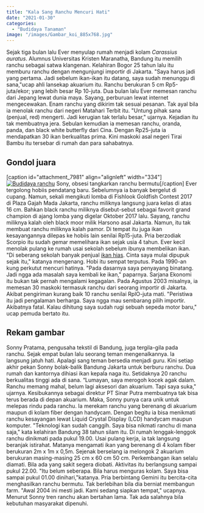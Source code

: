 ```yaml
---
title: "Kala Sang Ranchu Mencuri Hati"
date: "2021-01-30"
categories: 
  - "Budidaya Tanaman"
image: "/images/Gambar_koi_885x768.jpg"
---
```


Sejak tiga bulan lalu Ever menyulap rumah menjadi kolam _Carassius auratus_. Alumnus Universitas Kristen Maranatha, Bandung itu memilih ranchu sebagai satwa klangenan. Kelahiran Bogor 25 tahun lalu itu memburu ranchu dengan mengunjungi importir di Jakarta. "Saya harus jadi yang pertama. Jadi sebelum ikan-ikan itu datang, saya sudah menunggu di sana,"ucap ahli lansekap akuarium itu. Ranchu berukuran 5 cm Rp5-juta/ekor; yang lebih besar Rp 10-juta. Dua bulan lalu Ever memesan ranchu dari Jepang lewat dunia maya. Sayang, perburuan lewat internet mengecewakan. Enam ranchu yang dikirim tak sesuai pesanan. Tak ayal bila ia menolak ranchu dari negeri Matahari Terbit itu. "Untung pihak sana (penjual, red) mengerti. Jadi kerugian tak terlalu besar," ujarnya. Kejadian itu tak membuatnya jera. Sebulan kemudian ia memesan ranchu, oranda, panda, dan black white butterfly dari Cina. Dengan Rp25-juta ia mendapatkan 30 ikan berkualitas prima. Kini maskoki asal negeri Tirai Bambu itu tersebar di rumah dan para sahabatnya.

## Gondol juara

\[caption id="attachment\_7981" align="alignleft" width="334"\][![Budidaya ranchu](/images/Gambar_koi1_1024x766.jpg)](http://localhost/mitra/wp-content/uploads/2021/01/Gambar_koi1_1024x766.jpg) Sony, obsesi tangkarkan ranchu bermutu\[/caption\] Ever tergolong hobiis pendatang baru. Sebelumnya ia banyak bergelut di cupang. Namun, sekali mengikuti lomba di Fishlook Goldfish Contest 2017 di Plaza Gajah Mada Jakarta, ranchu miliknya langsung juara kelas di atas 16 cm. Bahkan black ranchu miliknya disebut-sebut sebagai favorit grand champion di ajang lomba yang digelar Oktober 2017 lalu. Sayang, ranchu miliknya kalah oleh black moor milik Harsono asal Jakarta. Namun, itu tak membuat ranchu miliknya kalah pamor. Di tempat itu juga ikan kesayangannya dilepas ke hobiis lain senilai Rp15-juta. Pria berzodiak Scorpio itu sudah gemar memelihara ikan sejak usia 4 tahun. Ever kecil menolak pulang ke rumah usai sekolah sebelum ibunya membelikan ikan. "Di seberang sekolah banyak penjual [ikan hias](http://localhost/mitra/ikan-hias "ikan hias"). Cinta saya mulai dipupuk sejak itu," katanya mengenang. Hobi itu sempat terputus. Pada 1990-an kung perkutut mencuri hatinya. "Pada dasarnya saya penyayang binatang. Jadi ngga ada masalah saya kembali ke ikan," paparnya. Sarjana Ekonomi itu bukan tak pernah mengalami kegagalan. Pada Agustus 2003 misalnya, ia memesan 30 maskoki termasuk ranchu dari seorang importir di Jakarta. Akibat pengiriman kurang baik 10 ranchu senilai RplO-juta mati. "Peristiwa itu jadi pengalaman berharga. Saya ngga mau sembarang pilih importir. Akibatnya fatal. Kalau dihitung saya sudah rugi sebuah sepeda motor baru," ucap pemuda bertato itu.

## Rekam gambar

Sonny Pratama, pengusaha tekstil di Bandung, juga tergila-gila pada ranchu. Sejak empat bulan lalu seorang teman mengenalkannya. Ia langsung jatuh hati. Apalagi sang teman bersedia menjadi guru. Kini setiap akhir pekan Sonny bolak-balik Bandung Jakarta untuk berburu ranchu. Dua rumah dan kantornya dihiasi ikan kepala naga itu. Setidaknya 20 ranchu berkualitas tinggi ada di sana. “Lumayan, saya merogoh kocek agak dalam. Ranchu memang mahal, belum lagi aksesori dan akuarium. Tapi saya suka," ujarnya. Kesibukannya sebagai direktur PT Sinar Putra membuatnya tak bisa terus berada di depan akuarium. Maka, Sonny punya cara unik untuk melepas rindu pada ranchu. Ia merekam ranchu yang berenang di akuarium maupun di kolam fiber dengan handycam. Dengan begitu ia bisa menikmati ranchu kesayangan lewat Liquid Crystal Display (LCD) handycam maupun komputer. "Teknologi kan sudah canggih. Saya bisa nikmati ranchu di mana saja," kata kelahiran Bandung 38 tahun silam itu. Di rumah lenggak-lenggok ranchu dinikmati pada pukul 19.00. Usai pulang kerja, ia tak langsung beranjak istirahat. Matanya mengamati ikan yang berenang di 4 kolam fiber berukuran 2m x 1m x 0,5m. Sejenak berselang ia melongok 2 akuarium berukuran masing-masing 25 cm x 60 cm 50 cm. Perkembangan ikan selalu diamati. Bila ada yang sakit segera diobati. Aktivitas itu berlangsung sampai pukul 22.00. "Itu belum seberapa. Bila harus menguras kolam. Saya bisa sampai pukul 01.00 dinihari,"katanya. Pria berbintang Gemini itu bercita-cita menghasilkan ranchu bermutu. Tak berlebihan bila dia berniat membangun farm. "Awal 2004 ini mesti jadi. Kami sedang siapkan tempat," ucapnya. Menurut Sonny tren ranchu akan bertahan lama. Tak ada salahnya bila kebutuhan masyarakat dipenuhi.
